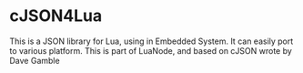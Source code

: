 # cJSON4Lua
This is a JSON library for Lua, using in Embedded System. It can easily port to various platform. This is part of LuaNode, and based on cJSON wrote by Dave Gamble
